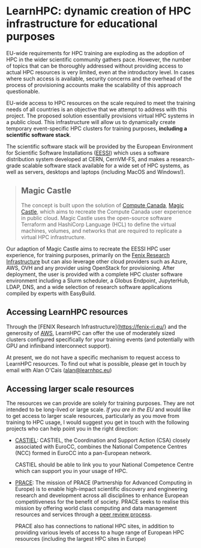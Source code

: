 # LearnHPC: dynamic creation of HPC infrastructure for educational purposes

EU-wide requirements for HPC training are exploding as the adoption of HPC in the wider
scientific community gathers pace. However, the number of topics that can be thoroughly
addressed without providing access to actual HPC resources is very limited, even at the
introductory level. In cases where such access is available, security concerns and the
overhead of the process of provisioning accounts make the scalability of this approach
questionable.

EU-wide access to HPC resources on the scale required to meet the training needs of all
countries is an objective that we attempt to address with this project. The proposed
solution essentially provisions virtual HPC systems in a public cloud. This
infrastructure will allow us to dynamically create temporary event-specific HPC clusters
for training purposes, **including a scientific software stack**.

The scientific software stack will be provided by the European Environment for
Scientific Software Installations ([EESSI](https://eessi.github.io/docs/)) which uses a
software distribution system developed at CERN, CernVM-FS, and makes a research-grade
scalable software stack available for a wide set of HPC systems, as well as servers,
desktops and laptops (including MacOS and Windows!).

> ## Magic Castle
> 
> The concept is built upon the solution of
> [Compute Canada](https://www.computecanada.ca/),
> [Magic Castle](https://github.com/ComputeCanada/magic_castle), which aims to recreate
> the Compute Canada user experience in public cloud. Magic Castle uses the open-source
> software Terraform and HashiCorp Language (HCL) to define the virtual machines,
> volumes, and networks that are required to replicate a virtual HPC infrastructure. 

Our adaption of Magic Castle aims to recreate the EESSI HPC user experience, for
training purposes, primarily on the
[Fenix Research Infrastructure](https://fenix-ri.eu/) but can also leverage other cloud
providers such as Azure, AWS, OVH and any provider using OpenStack for provisioning.
After deployment, the user is provided with a complete HPC cluster software environment
including a Slurm scheduler, a Globus Endpoint, JupyterHub, LDAP, DNS, and a wide
selection of research software applications compiled by experts with EasyBuild.

## Accessing LearnHPC resources

Through the [FENIX Research Infrastructure]{https://fenix-ri.eu/} and the generosity of
[AWS](https://aws.amazon.com/), LearnHPC can offer the use of moderately sized clusters
configured specifically for your training events (and potentially with GPU and
infiniband interconnect support). 

At present, we do not have a specific mechanism to request access to LearnHPC resources.
To find out what is possible, please get in touch by email with Alan O'Cais
([alan@learnhpc.eu](mailto:alan@learnhpc.eu))

## Accessing larger scale resources

The resources we can provide are solely for training purposes. They are not intended to
be long-lived or large scale. *If you are in the EU* and would like to get access to
larger scale resources, particularly as you move from training to HPC usage, I would
suggest you get in touch with the following projects who can help point you in the right
direction:

* [CASTIEL](https://www.castiel-project.eu/): CASTIEL, the Coordination and Support
  Action (CSA) closely associated with EuroCC, combines the National Competence Centres
  (NCC) formed in EuroCC into a pan-European network.
  
  CASTIEL should be able to link you
  to your National Competence Centre which can support you in your usage of HPC.

* [PRACE](https://prace-ri.eu/): The mission of PRACE (Partnership for Advanced
  Computing in Europe) is to enable high-impact scientific discovery and engineering
  research and development across all disciplines to enhance European competitiveness
  for the benefit of society. PRACE seeks to realise this mission by offering world
  class computing and data management resources and services through a
  [peer review process](https://prace-ri.eu/hpc-access/project-access/project-access-the-peer-review-process/).
  
  PRACE also has connections to national HPC sites, in addition to providing various
  levels of access to a huge range of European HPC resources (including the largest HPC
  sites in Europe)
  

